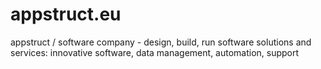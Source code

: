 # appstruct.eu
appstruct / software company - design, build, run software solutions and services: innovative software, data management, automation, support
